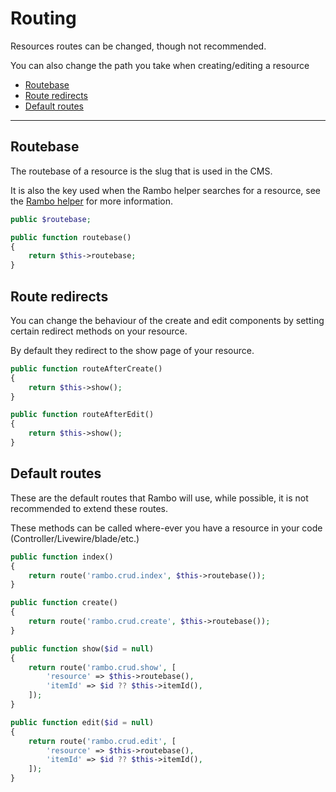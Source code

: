 # Routing

Resources routes can be changed, though not recommended.

You can also change the path you take when creating/editing a resource

- [Routebase](#routebase)
- [Route redirects](#route-redirects)
- [Default routes](#default-routes)

---

<a name="routebase"></a>
## Routebase

The routebase of a resource is the slug that is used in the CMS.

It is also the key used when the Rambo helper searches for a resource, see the [Rambo helper](/{{route}}/{{version}}/helpers/rambo) for more information.

```php
public $routebase;

public function routebase()
{
    return $this->routebase;
}
```

<a name="route-redirects"></a>
## Route redirects

You can change the behaviour of the create and edit components by setting certain redirect methods on your resource.

By default they redirect to the show page of your resource.

```php
public function routeAfterCreate()
{
    return $this->show();
}

public function routeAfterEdit()
{
    return $this->show();
}
```

<a name="default-routes"></a>
## Default routes

These are the default routes that Rambo will use, while possible, it is not recommended to extend these routes.

These methods can be called where-ever you have a resource in your code (Controller/Livewire/blade/etc.)

```php
public function index()
{
    return route('rambo.crud.index', $this->routebase());
}

public function create()
{
    return route('rambo.crud.create', $this->routebase());
}

public function show($id = null)
{
    return route('rambo.crud.show', [
        'resource' => $this->routebase(),
        'itemId' => $id ?? $this->itemId(),
    ]);
}

public function edit($id = null)
{
    return route('rambo.crud.edit', [
        'resource' => $this->routebase(),
        'itemId' => $id ?? $this->itemId(),
    ]);
}
```
